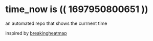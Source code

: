 # time_now is (( 1697950800651 ))

an automated repo that shows the currnent time

inspired by [breakingheatmap](https://github.com/breakingheatmap/breakingheatmap)